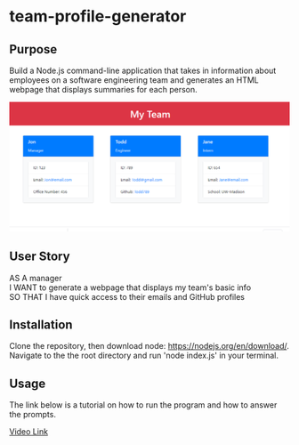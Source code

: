 # team-profile-generator

## Purpose

Build a Node.js command-line application that takes in information about employees on a software engineering team and generates an HTML webpage that displays summaries for each person.

![](assets/images/homepage.PNG)

## User Story

AS A manager <br>
I WANT to generate a webpage that displays my team's basic info<br>
SO THAT I have quick access to their emails and GitHub profiles

## Installation

Clone the repository, then download node: https://nodejs.org/en/download/. Navigate to the the root directory and run 'node index.js' in your terminal.

## Usage

The link below is a tutorial on how to run the program and how to answer the prompts.

[Video Link](https://drive.google.com/file/d/1gW_vLV2q2LVyd-PG4i-q4FKAn3B84686/view)
